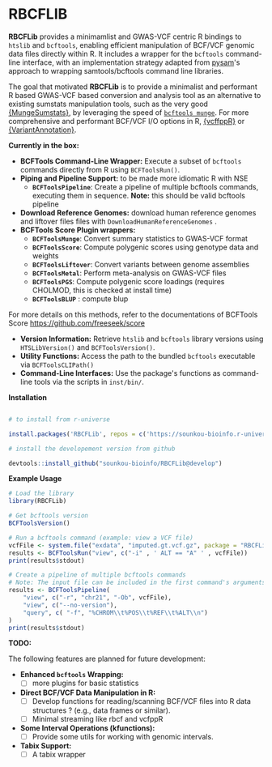 # RBCFLIB

**RBCFLib** provides a minimamlist and GWAS-VCF centric R bindings to `htslib` and `bcftools`, enabling efficient manipulation of BCF/VCF genomic data files directly within R. It includes a wrapper for the `bcftools` command-line interface, with an implementation strategy adapted from  [pysam](https://github.com/pysam-developers/pysam)'s approach to wrapping samtools/bcftools command line libraries.

The goal that motivated **RBCFLib** is to provide a minimalist and performant R based GWAS-VCF based conversion and analysis tool as an alternative to existing sumstats manipulation tools, such as the very good [{MungeSumstats}](https://github.com/Al-Murphy/MungeSumstats), by leveraging the speed of [`bcftools munge`](https://github.com/freeseek/score). For more comprehensive and performant BCF/VCF I/O options in R, [{vcffppR}](https://github.com/Zilong-Li/vcfppR) or [{VariantAnnotation}](https://github.com/Bioconductor/VariantAnnotation).

**Currently in the box:**

*   **BCFTools Command-Line Wrapper:** Execute a subset of `bcftools` commands directly from R using `BCFToolsRun()`.
*   **Piping and Pipeline Support:** to be made more idiomatic R with NSE
    *   **`BCFToolsPipeline`**: Create a pipeline of multiple bcftools commands, executing them in sequence. **Note:** this should be valid bcftools pipeline
*   **Download Reference Genomes:** download human reference genomes and liftover files files with `DownloadHumanReferenceGenomes` .
*   **BCFTools Score Plugin wrappers:**
    *   **`BCFToolsMunge`**: Convert summary statistics to GWAS-VCF format
    *   **`BCFToolsScore`**: Compute polygenic scores using genotype data and weights 
    *   **`BCFToolsLiftover`**: Convert variants between genome assemblies
    *   **`BCFToolsMetal`**: Perform meta-analysis on GWAS-VCF files
    *   **`BCFToolsPGS`**: Compute polygenic score loadings (requires CHOLMOD, this is checked at install time)
    *   **`BCFToolsBLUP`** : compute blup 

 For more details on this methods, refer to the documentations of BCFTools Score https://github.com/freeseek/score

*   **Version Information:** Retrieve `htslib` and `bcftools` library versions using `HTSLibVersion()` and `BCFToolsVersion()`.
*   **Utility Functions:** Access the path to the bundled `bcftools` executable via `BCFToolsCLIPath()`
*   **Command-Line Interfaces:** Use the package's functions as command-line tools via the scripts in `inst/bin/`.




**Installation**

```r

# to install from r-universe

install.packages('RBCFLib', repos = c('https://sounkou-bioinfo.r-universe.dev'))

# install the developement version from github

devtools::install_github("sounkou-bioinfo/RBCFLib@develop")

```

**Example Usage**

```r
# Load the library
library(RBCFLib)

# Get bcftools version
BCFToolsVersion()

# Run a bcftools command (example: view a VCF file)
vcfFile <- system.file("exdata", "imputed.gt.vcf.gz", package = "RBCFLib")
results <- BCFToolsRun("view", c("-i" , ' ALT == "A" ' , vcfFile))
print(results$stdout)

# Create a pipeline of multiple bcftools commands
# Note: The input file can be included in the first command's arguments
results <- BCFToolsPipeline(
    "view", c("-r", "chr21", "-Ob", vcfFile),
    "view", c("--no-version"),
    "query", c( "-f", "%CHROM\\t%POS\\t%REF\\t%ALT\\n")
)
print(results$stdout)
```

**TODO:**

The following features are planned for future development:

* **Enhanced `bcftools` Wrapping:**
  *   [ ] more plugins for basic statistics
*   **Direct BCF/VCF Data Manipulation in R:**
    *   [ ] Develop functions for reading/scanning BCF/VCF files into R data structures ? (e.g., data frames or similar).
    *   [ ] Minimal streaming like rbcf and vcfppR

*   **Some Interval Operations (kfunctions):**
    *   [ ] Provide some utils for working with genomic intervals.

*   **Tabix Support:**
    *   [ ] A tabix wrapper

